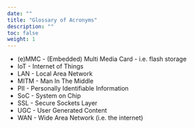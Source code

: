 ```yaml
---
date: ""
title: "Glossary of Acronyms"
description: ""
toc: false
weight: 1
---
```


* (e)MMC - (Embedded) Multi Media Card - i.e. flash storage
* IoT - Internet of Things
* LAN - Local Area Network
* MITM - Man In The Middle
* PII - Personally Identifiable Information
* SoC - System on Chip
* SSL - Secure Sockets Layer
* UGC - User Generated Content
* WAN - Wide Area Network (i.e. the internet)